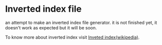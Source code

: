 Inverted index file
===================
an attempt to make an inverted index file generator. it is not finished yet,
it doesn't work as expected but it will be soon.
	
To know more about inverted index visit [Inveted index(wikipedia)](http://en.wikipedia.org/wiki/Inverted_index).
